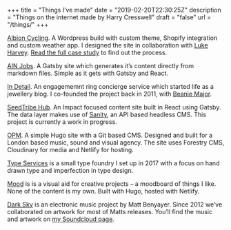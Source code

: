 +++
title = "Things I’ve made"
date = "2019-02-20T22:30:25Z"
description = "Things on the internet made by Harry Cresswell"
draft = "false"
url = "/things/"
+++

[Albion Cycling](http://www.albioncycling.com/). A Wordpress build with custom theme, Shopify integration and custom weather app. I designed the site in collaboration with [Luke Harvey](https://lukeharvey.co.uk/). [Read the full case study](/projects/albion/) to find out the process.

[AIN Jobs](https://jobs.angelinvestmentnetwork.co.uk). A Gatsby site which generates it’s content directly from markdown files. Simple as it gets with Gatsby and React.

[In Detail](https://indtl.com/). An engagememnt ring concierge service which started life as a jewellery blog. I co-founded the project back in 2011, with [Beanie Major](http://blake-ldn.com/journal/2016/11/8/blake-woman-beanie-major).

[SeedTribe Hub](https://hub.seedtribe.com/). An Impact focused content site built in React using Gatsby. The data layer makes use of [Sanity](/tags/sanity/), an API based headless CMS. This project is currently a work in progress.

[OPM](https://opm.london/). A simple Hugo site with a Git based CMS. Designed and built for a London based music, sound and visual agency. The site uses Forestry CMS, Cloudinary for media and Netlify for hosting.

[Type Services](https://typeservices.co/) is a small type foundry I set up in 2017 with a focus on hand drawn type and imperfection in type design.

[Mood](https://mood.harrycresswell.com/) is is a visual aid for creative projects – a moodboard of things I like. None of the content is my own. Built with Hugo, hosted with Netlify.

[Dark Sky](https://soundcloud.com/dark-sky) is an electronic music project by Matt Benyayer. Since 2012 we’ve collaborated on artwork for most of Matts releases. You’ll find the music and artwork on [my Soundcloud page](https://soundcloud.com/harrycresswell).
